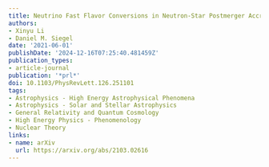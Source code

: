 ```yaml
---
title: Neutrino Fast Flavor Conversions in Neutron-Star Postmerger Accretion Disks
authors:
- Xinyu Li
- Daniel M. Siegel
date: '2021-06-01'
publishDate: '2024-12-16T07:25:40.481459Z'
publication_types:
- article-journal
publication: '*prl*'
doi: 10.1103/PhysRevLett.126.251101
tags:
- Astrophysics - High Energy Astrophysical Phenomena
- Astrophysics - Solar and Stellar Astrophysics
- General Relativity and Quantum Cosmology
- High Energy Physics - Phenomenology
- Nuclear Theory
links:
- name: arXiv
  url: https://arxiv.org/abs/2103.02616
---
```

